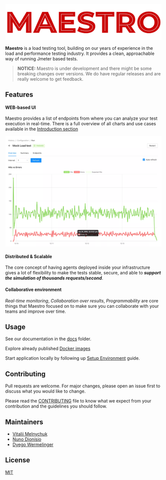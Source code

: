 ![Maestro](./site/static/img/logo-full.png)

**Maestro** is a load testing tool, building on our years of experience in the load and performance testing industry. It provides a clean, approachable way of running Jmeter based tests.

> **NOTICE:** Maestro is under development and there might be some breaking changes over versions. We do have regular releases and are really welcome to get feedback.

## Features

#### WEB-based UI

Maestro provides a list of endpoints from where you can analyze your test execution in real-time. There is a full overview of all charts and use cases available in the [Introduction section](./docs/intro.md)

![hits_vs_errors](./docs/assets/hits_vs_errors.webp)

#### Distributed & Scalable

The core concept of having agents deployed inside your infrastructure gives a lot of flexibility to make the tests stable, secure, and able to **_support the simulation of thousands requests/second_**.

#### Collaborative environment

_Real-time monitoring_, _Collaboration over results_, _Programmability_ are core things that Maestro focused on to make sure you can collaborate with your teams and improve over time.

## Usage

See our documentation in the [docs](./docs) folder.

Explore already published [Docker images](./docs/docker_images.md)

Start application locally by following up [Setup Environment](./docs/setup_environment.md) guide.

## Contributing

Pull requests are welcome. For major changes, please open an issue first to discuss what you would like to change.

Please read the [CONTRIBUTING](CONTRIBUTING.md) file to know what we expect from your contribution and the guidelines you should follow.

## Maintainers

- [Vitalii Melnychuk](https://github.com/vitaliimelnychuk)
- [Nuno Dionísio](https://github.com/nunodio)
- [Dyego Wermelinger](https://github.com/dyegowermelinger)

## License

[MIT](LICENSE)
